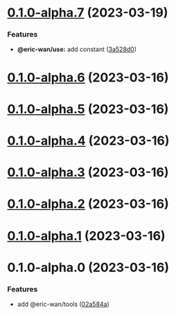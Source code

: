 # [0.1.0-alpha.7](https://github.com/GOGOGOSIR/open-source-monorepo/compare/@eric-wan/use@0.1.0-alpha.6...@eric-wan/use@0.1.0-alpha.7) (2023-03-19)


### Features

* **@eric-wan/use:** add constant ([3a528d0](https://github.com/GOGOGOSIR/open-source-monorepo/commit/3a528d066b0f888e5e511b3b5c32052af14b88c1))



# [0.1.0-alpha.6](https://github.com/GOGOGOSIR/open-source-monorepo/compare/@eric-wan/use@0.1.0-alpha.5...@eric-wan/use@0.1.0-alpha.6) (2023-03-16)



# [0.1.0-alpha.5](https://github.com/GOGOGOSIR/open-source-monorepo/compare/@eric-wan/use@0.1.0-alpha.4...@eric-wan/use@0.1.0-alpha.5) (2023-03-16)



# [0.1.0-alpha.4](https://github.com/GOGOGOSIR/open-source-monorepo/compare/@eric-wan/use@0.1.0-alpha.3...@eric-wan/use@0.1.0-alpha.4) (2023-03-16)



# [0.1.0-alpha.3](https://github.com/GOGOGOSIR/open-source-monorepo/compare/@eric-wan/use@0.1.0-alpha.2...@eric-wan/use@0.1.0-alpha.3) (2023-03-16)



# [0.1.0-alpha.2](https://github.com/GOGOGOSIR/open-source-monorepo/compare/@eric-wan/use@0.1.0-alpha.1...@eric-wan/use@0.1.0-alpha.2) (2023-03-16)



# [0.1.0-alpha.1](https://github.com/GOGOGOSIR/open-source-monorepo/compare/@eric-wan/use@0.1.0-alpha.0...@eric-wan/use@0.1.0-alpha.1) (2023-03-16)



# 0.1.0-alpha.0 (2023-03-16)


### Features

* add @eric-wan/tools ([02a584a](https://github.com/GOGOGOSIR/open-source-monorepo/commit/02a584ad66f139aee3528bc3ccd1ea06fbfa16d0))



